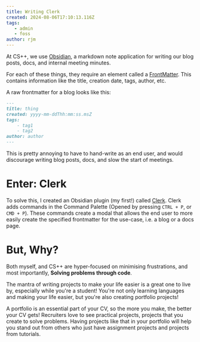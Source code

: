 ```yaml
---
title: Writing Clerk
created: 2024-08-06T17:10:13.116Z
tags:
   - admin
   - foss
author: rjm
---
```

At CS++, we use [Obsidian](https://obsidian.md/), a markdown note application for writing our blog posts, docs, and internal meeting minutes.

For each of these things, they require an element called a [FrontMatter](https://jekyllrb.com/docs/front-matter/). This contains information like the title, creation date, tags, author, etc.

A raw frontmatter for a blog looks like this:
```markdown
---
title: thing
created: yyyy-mm-ddThh:mm:ss.msZ
tags:
	- tag1
	- tag2
author: author
---
```
This is pretty annoying to have to hand-write as an end user, and would discourage writing blog posts, docs, and slow the start of meetings.

# Enter: Clerk
To solve this, I created an Obsidian plugin (my first!) called [Clerk](https://github,.com/cs-soc-tudublin/clerk).
Clerk adds commands in the Command Palette (Opened by pressing `CTRL + P`, or `CMD + P`).
These commands create a modal that allows the end user to more easily create the specified frontmatter for the use-case, i.e. a blog or a docs page.

# But, Why?
Both myself, and CS++ are hyper-focused on minimising frustrations, and most importantly, **Solving problems through code**.

The mantra of writing projects to make your life easier is a great one to live by, especially while you're a student! You're not only learning languages and making your life easier, but you're also creating portfolio projects!

A portfolio is an essential part of your CV, so the more you make, the better your CV gets!
Recruiters love to see practical projects, projects that you create to solve problems. Having projects like that in your portfolio will help you stand out from others who just have assignment projects and projects from tutorials.